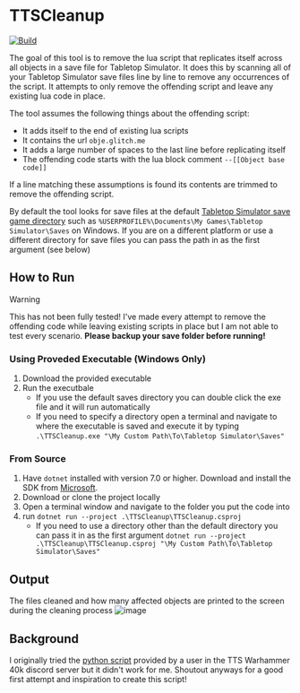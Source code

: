 # TTSCleanup

[![Build](https://github.com/chrislavoy/TTSCleanup/actions/workflows/build.yml/badge.svg)](https://github.com/chrislavoy/TTSCleanup/actions/workflows/build.yml)

The goal of this tool is to remove the lua script that replicates itself across all objects in a save file for Tabletop Simulator. It does this by scanning all of your Tabletop Simulator save files line by line to remove any occurrences of the script. It attempts to only remove the offending script and leave any existing lua code in place.

The tool assumes the following things about the offending script:
- It adds itself to the end of existing lua scripts
- It contains the url `obje.glitch.me`
- It adds a large number of spaces to the last line before replicating itself
- The offending code starts with the lua block comment `--[[Object base code]]`

If a line matching these assumptions is found its contents are trimmed to remove the offending script.

By default the tool looks for save files at the default [Tabletop Simulator save game directory](https://kb.tabletopsimulator.com/getting-started/technical-info/#save-game-data-location) such as `%USERPROFILE%\Documents\My Games\Tabletop Simulator\Saves` on Windows. If you are on a different platform or use a different directory for save files you can pass the path in as the first argument (see below)

## How to Run

>[!WARNING]
>This has not been fully tested! I've made every attempt to remove the offending code while leaving existing scripts in place but I am not able to test every scenario. **Please backup your save folder before running!**

### Using Proveded Executable (Windows Only)
1. Download the provided executable
2. Run the executbale
   - If you use the default saves directory you can double click the exe file and it will run automatically
   - If you need to specify a directory open a terminal and navigate to where the executable is saved and execute it by typing `.\TTSCleanup.exe "\My Custom Path\To\Tabletop Simulator\Saves"`

### From Source
1. Have `dotnet` installed with version 7.0 or higher. Download and install the SDK from [Microsoft](https://dotnet.microsoft.com/en-us/download).
2. Download or clone the project locally
3. Open a terminal window and navigate to the folder you put the code into
4. run `dotnet run --project .\TTSCleanup\TTSCleanup.csproj`
   - If you need to use a directory other than the default directory you can pass it in as the first argument `dotnet run --project .\TTSCleanup\TTSCleanup.csproj "\My Custom Path\To\Tabletop Simulator\Saves"`

## Output
The files cleaned and how many affected objects are printed to the screen during the cleaning process
![image](https://github.com/chrislavoy/TTSCleanup/assets/5175551/62d6f064-675d-4cd5-89d7-41ff20deb2d1)

## Background
I originally tried the [python script](https://drive.google.com/file/d/18iIoMBYqRnJ0gorffbo9KteqkyB9N1gl/view) provided by a user in the TTS Warhammer 40k discord server but it didn't work for me. Shoutout anyways for a good first attempt and inspiration to create this script!
